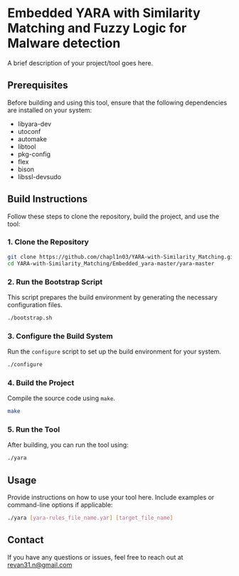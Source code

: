 # Embedded YARA with Similarity Matching and Fuzzy Logic for Malware detection

A brief description of your project/tool goes here.

## Prerequisites

Before building and using this tool, ensure that the following dependencies are installed on your system:

- libyara-dev
- utoconf
- automake
- libtool
- pkg-config
- flex
- bison
- libssl-devsudo

## Build Instructions

Follow these steps to clone the repository, build the project, and use the tool:

### 1. Clone the Repository
```bash
git clone https://github.com/chapl1n03/YARA-with-Similarity_Matching.git
cd YARA-with-Similarity_Matching/Embedded_yara-master/yara-master
```

### 2. Run the Bootstrap Script
This script prepares the build environment by generating the necessary configuration files.
```bash
./bootstrap.sh
```

### 3. Configure the Build System
Run the `configure` script to set up the build environment for your system.
```bash
./configure
```

### 4. Build the Project
Compile the source code using `make`.
```bash
make
```

### 5. Run the Tool
After building, you can run the tool using:
```bash
./yara
```

## Usage
Provide instructions on how to use your tool here. Include examples or command-line options if applicable:

```bash
./yara [yara-rules_file_name.yar] [target_file_name]
```

## Contact

If you have any questions or issues, feel free to reach out at revan31.n@gmail.com

